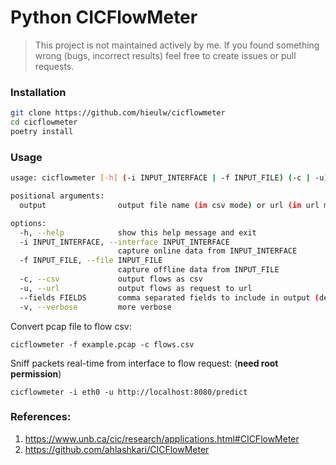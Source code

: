 # Python CICFlowMeter

> This project is not maintained actively by me. If you found something wrong (bugs, incorrect results) feel free to create issues or pull requests.

### Installation

```sh
git clone https://github.com/hieulw/cicflowmeter
cd cicflowmeter
poetry install
```

### Usage

```sh
usage: cicflowmeter [-h] (-i INPUT_INTERFACE | -f INPUT_FILE) (-c | -u) [--fields FIELDS] [-v] output

positional arguments:
  output                output file name (in csv mode) or url (in url mode)

options:
  -h, --help            show this help message and exit
  -i INPUT_INTERFACE, --interface INPUT_INTERFACE
                        capture online data from INPUT_INTERFACE
  -f INPUT_FILE, --file INPUT_FILE
                        capture offline data from INPUT_FILE
  -c, --csv             output flows as csv
  -u, --url             output flows as request to url
  --fields FIELDS       comma separated fields to include in output (default: all)
  -v, --verbose         more verbose
```

Convert pcap file to flow csv:

```
cicflowmeter -f example.pcap -c flows.csv
```

Sniff packets real-time from interface to flow request: (**need root permission**)

```
cicflowmeter -i eth0 -u http://localhost:8080/predict
```

### References:

1. https://www.unb.ca/cic/research/applications.html#CICFlowMeter
2. https://github.com/ahlashkari/CICFlowMeter
